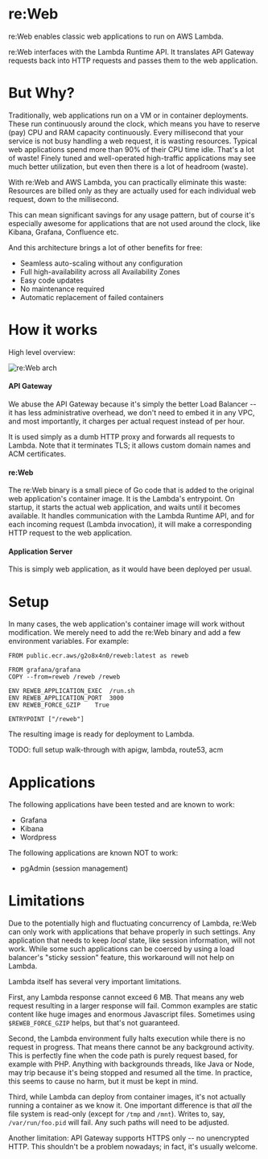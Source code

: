 # re:Web
re:Web enables classic web applications to run on AWS Lambda.

re:Web interfaces with the Lambda Runtime API. It translates API Gateway requests back into HTTP requests and passes them to the web application.

# But Why?
Traditionally, web applications run on a VM or in container deployments. These run continuously around the clock, which means
you have to reserve (pay) CPU and RAM capacity continuously. Every millisecond that your service is not busy handling a web request, it is wasting resources.
Typical web applications spend more than 90% of their CPU time idle. That's a lot of waste!
Finely tuned and well-operated high-traffic applications may see much better utilization, but even then there is a lot of headroom (waste).

With re:Web and AWS Lambda, you can practically eliminate this waste: Resources are billed only as they are actually used for each individual web
request, down to the millisecond.

This can mean significant savings for any usage pattern, but of course it's especially awesome for applications that are not used around the
clock, like Kibana, Grafana, Confluence etc.

And this architecture brings a lot of other benefits for free:
- Seamless auto-scaling without any configuration
- Full high-availability across all Availability Zones
- Easy code updates
- No maintenance required
- Automatic replacement of failed containers

# How it works

High level overview:

![re:Web arch](https://github.com/apparentorder/reweb/blob/main/doc/reweb-arch.png)

#### API Gateway

We abuse the API Gateway because it's simply the better Load Balancer -- it has less administrative overhead, we don't need to embed it in any
VPC, and most importantly, it charges per actual request instead of per hour.

It is used simply as a dumb HTTP proxy and forwards all requests to Lambda. Note that it terminates TLS; it allows custom domain names and ACM certificates.

#### re:Web

The re:Web binary is a small piece of Go code that is added to the original web application's container image.
It is the Lambda's entrypoint. On startup, it starts the actual web application, and waits until it becomes available.
It handles communication with the Lambda Runtime API, and for each incoming request (Lambda invocation), it will make a
corresponding HTTP request to the web application.

#### Application Server

This is simply web application, as it would have been deployed per usual.

# Setup

In many cases, the web application's container image will work without modification. We merely need to add the re:Web binary
and add a few environment variables. For example:

```
FROM public.ecr.aws/g2o8x4n0/reweb:latest as reweb

FROM grafana/grafana
COPY --from=reweb /reweb /reweb

ENV REWEB_APPLICATION_EXEC	/run.sh
ENV REWEB_APPLICATION_PORT	3000
ENV REWEB_FORCE_GZIP	True

ENTRYPOINT ["/reweb"]
```

The resulting image is ready for deployment to Lambda.

TODO: full setup walk-through with apigw, lambda, route53, acm

# Applications

The following applications have been tested and are known to work:
- Grafana
- Kibana
- Wordpress

The following applications are known NOT to work:
- pgAdmin (session management)

# Limitations

Due to the potentially high and fluctuating concurrency of Lambda, re:Web can only work with applications that behave properly in such settings.
Any application that needs to keep *local* state, like session information, will not work. While some such applications can be coerced by using
a load balancer's "sticky session" feature, this workaround will not help on Lambda.

Lambda itself has several very important limitations.

First, any Lambda response cannot exceed 6 MB. That means any web request resulting in a larger response will fail. Common examples are static content like huge
images and enormous Javascript files. Sometimes using `$REWEB_FORCE_GZIP` helps, but that's not guaranteed.

Second, the Lambda environment fully halts execution while there is no request in progress. That means there cannot be any background activity.
This is perfectly fine when the code path is purely request based, for example with PHP. Anything with backgrounds threads, like Java or Node, may
trip because it's being stopped and resumed all the time. In practice, this seems to cause no harm, but it must be kept in mind.

Third, while Lambda can deploy from container images, it's not actually running a container as we know it. One important difference is that *all* the
file system is read-only (except for `/tmp` and `/mnt`). Writes to, say, `/var/run/foo.pid` will fail. Any such paths will need to be adjusted.

Another limitation: API Gateway supports HTTPS only -- no unencrypted HTTP. This shouldn't be a problem nowadays; in fact, it's usually welcome.
